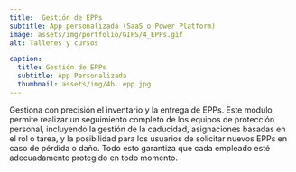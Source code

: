 ```yaml
---
title:  Gestión de EPPs
subtitle: App personalizada (SaaS o Power Platform)
image: assets/img/portfolio/GIFS/4_EPPs.gif
alt: Talleres y cursos

caption:
  title: Gestión de EPPs
  subtitle: App Personalizada
  thumbnail: assets/img/4b. epp.jpg
---
```

Gestiona con precisión el inventario y la entrega de EPPs. Este módulo permite realizar un seguimiento completo de los equipos de protección personal, incluyendo la gestión de la caducidad, asignaciones basadas en el rol o tarea, y la posibilidad para los usuarios de solicitar nuevos EPPs en caso de pérdida o daño. Todo esto garantiza que cada empleado esté adecuadamente protegido en todo momento.
